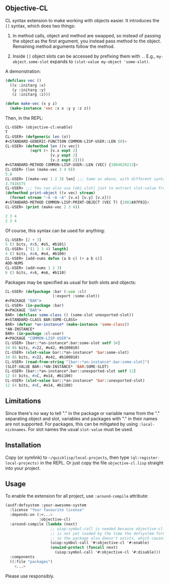 Objective-CL
----

CL syntax extension to make working with objects easier.
It introduces the `[]` syntax, which does two things:

1. In method calls, object and method are swapped, so instead of
   passing the object as the first argument, you instead pass method
   to the object. Remaining method arguments follow the method.

2. Inside `[]` object slots can be accessed by prefixing them with
   `.`.  E.g., `my-object.some-slot` expands to `(slot-value my-object
   'some-slot)`.

A demonstration:
```lisp
(defclass vec ()
  ((x :initarg :x)
   (y :initarg :y)
   (z :initarg :z)))

(defun make-vec (x y z)
  (make-instance 'vec :x x :y y :z z))
```


Then, in the REPL:
```lisp
CL-USER> (objective-cl:enable)
T
CL-USER> (defgeneric len (o))
#<STANDARD-GENERIC-FUNCTION COMMON-LISP-USER::LEN (0)>
CL-USER> (defmethod len ((v vec))
           (sqrt (+ [v.x expt 2]
                    [v.y expt 2]
                    [v.z expt 2])))
#<STANDARD-METHOD COMMON-LISP-USER::LEN (VEC) {1004820213}>
CL-USER> (len (make-vec 3 4 0))
5.0
CL-USER> [(make-vec 1 2 3) len] ;;; Same as above, with different syntax
3.7416575
CL-USER> ;;; You can also use [obj.slot] just to extract slot-value from an object:
(defmethod print-object ((v vec) stream)
  (format stream "~A ~A ~A" [v.x] [v.y] [v.z]))
#<STANDARD-METHOD COMMON-LISP:PRINT-OBJECT (VEC T) {1001A97F83}>
CL-USER> (print (make-vec 2 3 4))

2 3 4
2 3 4
```


Of course, this syntax can be used for anything:
```lisp
CL-USER> [2 + 3]
5 (3 bits, #x5, #o5, #b101)
CL-USER> ['(1 2 3 4) length]
4 (3 bits, #x4, #o4, #b100)
CL-USER> [add-nums defun (a b c) (+ a b c)]
ADD-NUMS
CL-USER> (add-nums 1 2 3)
6 (3 bits, #x6, #o6, #b110)
```

Packages may be specified as usual for both slots and objects:
```lisp
CL-USER> (defpackage :bar (:use :cl)
                     (:export :some-slot))
#<PACKAGE "BAR">
CL-USER> (in-package :bar)
#<PACKAGE "BAR">
BAR> (defclass some-class () (some-slot unexported-slot))
#<STANDARD-CLASS BAR:SOME-CLASS>
BAR> (defvar *an-instance* (make-instance 'some-class))
*AN-INSTANCE*
BAR> (in-package :cl-user)
#<PACKAGE "COMMON-LISP-USER">
CL-USER> [bar::*an-instance*.bar:some-slot setf 34]
34 (6 bits, #x22, #o42, #b100010)
CL-USER> (slot-value bar::*an-instance* 'bar:some-slot)
34 (6 bits, #x22, #o42, #b100010)
CL-USER> (read-from-string "[bar::*an-instance*.bar:some-slot]")
(SLOT-VALUE BAR::*AN-INSTANCE* 'BAR:SOME-SLOT)
CL-USER> [bar::*an-instance*.bar::unexported-slot setf 12]
12 (4 bits, #xC, #o14, #b1100)
CL-USER> (slot-value bar::*an-instance* 'bar::unexported-slot)
12 (4 bits, #xC, #o14, #b1100)
```

Limitations
---
Since there's no way to tell "." in the package or variable name from the "." separating object and slot,
variables and packages with "." in their names are not supported. For packages, this can be mitigated by
using `:local-nicknames`. For slot names the usual `slot-value` must be used.

Installation
---

Copy (or symlink) to `~/quicklisp/local-projects`, then type `(ql:register-local-projects)` in the REPL.
Or just copy the file `objective-cl.lisp` straight into your project.

Usage
---

To enable the extension for all project, use `:around-compile` attribute:
```lisp
(asdf:defsystem :your-awesome-system
  :license "Your favourite license"
  :depends-on (:<...>
               :objective-cl)
  :around-compile (lambda (next)
                    ;; uiop:symbol-call is needed because objective-cl system
                    ;; is not yet loaded by the time the defsystem form is read,
                    ;; so the package also doesn't exists, which causes an error
                    (uiop:symbol-call '#:objective-cl '#:enable)
                    (unwind-protect (funcall next)
                      (uiop:symbol-call '#:objective-cl '#:disable)))
  :components
  ((:file "packages")
    <...>
```

Please use responsibly.
